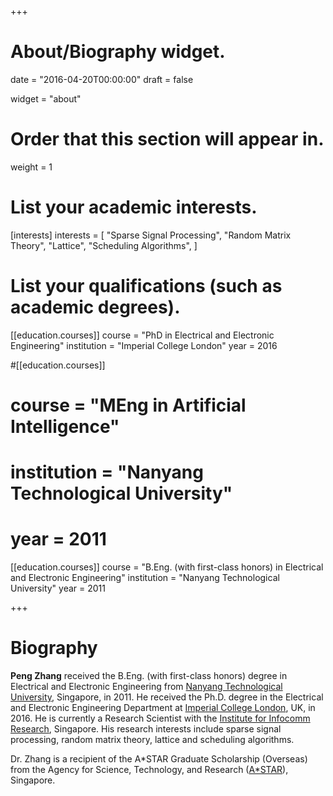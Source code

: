 +++
# About/Biography widget.

date = "2016-04-20T00:00:00"
draft = false

widget = "about"

# Order that this section will appear in.
weight = 1

# List your academic interests.
[interests]
  interests = [
    "Sparse Signal Processing",
    "Random Matrix Theory",
    "Lattice",
    "Scheduling Algorithms",
  ]

# List your qualifications (such as academic degrees).
[[education.courses]]
  course = "PhD in Electrical and Electronic Engineering"
  institution = "Imperial College London"
  year = 2016

#[[education.courses]]
# course = "MEng in Artificial Intelligence"
#  institution = "Nanyang Technological University"
#  year = 2011

[[education.courses]]
  course = "B.Eng. (with first-class honors) in Electrical and Electronic Engineering"
  institution = "Nanyang Technological University"
  year = 2011
 
+++

# Biography

**Peng Zhang** received the B.Eng. (with first-class honors) degree in Electrical and Electronic Engineering from [Nanyang Technological University](http://www.ntu.edu.sg/Pages/home.aspx), Singapore, in 2011. He received the Ph.D. degree in the Electrical and Electronic Engineering Department at [Imperial College London](https://www.imperial.ac.uk/), UK, in 2016. He is currently a Research Scientist with the [Institute for Infocomm Research](http://www.i2r.a-star.edu.sg/), Singapore. His research interests include sparse signal processing, random matrix theory, lattice and scheduling algorithms.

Dr. Zhang is a recipient of the A*STAR Graduate Scholarship (Overseas) from the Agency for Science, Technology, and Research ([A*STAR](http://www.a-star.edu.sg/)), Singapore.
